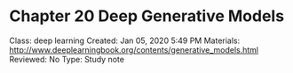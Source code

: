 # Chapter 20 Deep Generative Models

Class: deep learning
Created: Jan 05, 2020 5:49 PM
Materials: http://www.deeplearningbook.org/contents/generative_models.html
Reviewed: No
Type: Study note